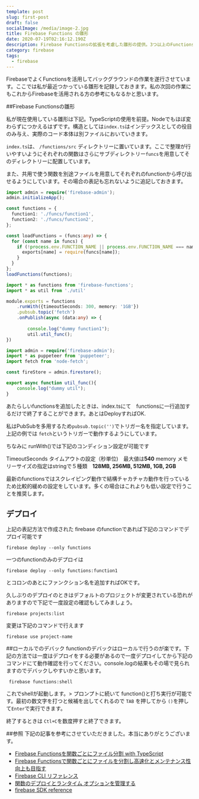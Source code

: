 ```yaml
---
template: post
slug: first-post
draft: false
socialImage: /media/image-2.jpg
title: Firebase Functions の雛形
date: 2020-07-19T02:16:12.190Z
description: Firebase Functionsの拡張を考慮した雛形の提供。3つ以上のFunctionsをFirebaseと連携して使う場合などに便利
category: firebase
tags:
  - firebase
---
```




FirebaseでよくFunctionsを活用してバックグラウンドの作業を遂行させています。ここでは私が最近つかっている雛形を記録しておきます。私の次回の作業にもこれからFirebaseを活用される方の参考にもなるかと思います。


##Firebase Functionsの雛形

私が現在使用している雛形は下記。TypeScriptの使用を前提。Nodeでもほぼ変わらずにつかえるはずです。構造としては`index.ts`はインデックスとしての役目のみ与え、実際のコード本体は別ファイルにおいていきます。

`index.ts`は、 `/functions/src` ディレクトリーに置いています。ここで整理が行いやすいようにそれぞれの関数はさらにサブディレクトリー`funcs`を用意してそのディレクトリーに配置しています。

また、共用で使う関数を別途ファイルを用意してそれぞれのfunctionから呼び出せるようにしています。その場合の表記も忘れないように追記しておきます。

```index.ts
import admin = require('firebase-admin');
admin.initializeApp();

const functions = {
  function1: './funcs/function1',
  function2: './funcs/function2',
};

const loadFunctions = (funcs:any) => {
  for (const name in funcs) {
    if (!process.env.FUNCTION_NAME || process.env.FUNCTION_NAME === name) {
      exports[name] = require(funcs[name]);
    }
  }
};
loadFunctions(functions);
```

```funcs/function1.ts
import * as functions from 'firebase-functions';
import * as util from './util'

module.exports = functions
    .runWith({timeoutSeconds: 300, memory: '1GB'})
    .pubsub.topic('fetch')
    .onPublish(async (data:any) => {
    
        console.log("dummy function1");
        util.util_func();
})
```


```funcs/util.ts
import admin = require('firebase-admin');
import * as puppeteer from 'puppeteer';
import fetch from 'node-fetch';

const fireStore = admin.firestore();

export async function util_func(){
    console.log("dummy util");
}

```

あたらしいfunctionsを追加したときは、index.tsにて　functionsに一行追加するだけで終了することができます。あとはDeployすればOK.

私はPubSubを多用するため`pubsub.topic('')`でトリガー名を指定しています。上記の例では `fetch`というトリガーで動作するようにしています。

ちなみに runWith()では下記のコンディション設定が可能です

TimeoutSeconds タイムアウトの設定（秒単位)　最大値は**540**
memory  メモリーサイズの指定はstringで５種類　**128MB, 256MB, 512MB, 1GB, 2GB**

最新のfunctionsではスクレイピング動作で結構チャカチャカ動作を行っているため比較的緩めの設定をしています。多くの場合はこれよりも低い設定で行うことを推奨します。


## デプロイ
上記の表記方法で作成された firebase のfunctionであれば下記のコマンドでデプロイ可能です

```
firebase deploy --only functions
```
一つのfunctionのみのデプロイは

```
firebase deploy --only functions:function1
```
とコロンのあとにファンクション名を追加すればOKです。

久しぶりのデプロイのときはデフォルトのプロジェクトが変更されている恐れがありますので下記で一度設定の確認もしてみましょう。

```
firebase projects:list
```
変更は下記のコマンドで行えます

```
firebase use project-name
```


##ローカルでのデバック
functionのデバックはローカルで行うのが楽です。下記の方法では一度はデプロイをする必要があるので一度デプロイしてから下記のコマンドにて動作確認を行ってください。console.logの結果もその場で見られますのでデバックしやすいかと思います。

```
 firebase functions:shell
```
これでshellが起動します。> プロンプトに続いて function()と打ち実行が可能です。最初の数文字を打つと候補を出してくれるので `TAB` を押してから `()`を押して`Enter`で実行できます。

終了するときは `Ctl+C`を数度押すと終了できます。




##参照
下記の記事を参考にさせていただきました。本当にありがとうございます。

- [Firebase Functionsを関数ごとにファイル分割 with TypeScript](https://qiita.com/nekomimi-daimao/items/eea046dca2ab669a7fa9)
- [Firebase Functionsで関数ごとにファイルを分割し高速化とメンテナンス性向上も目指す](https://uyamazak.hatenablog.com/entry/2018/10/22/113000)
- [Firebase CLI リファレンス](https://firebase.google.com/docs/cli)
- [関数のデプロイとランタイム オプションを管理する](https://firebase.google.com/docs/functions/manage-functions)
- [firebase SDK reference](https://firebase.google.com/docs/reference/js/firebase)